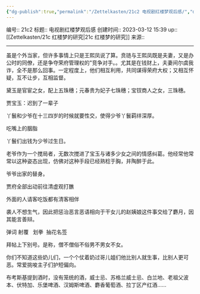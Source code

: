 ```yaml
---
{"dg-publish":true,"permalink":"/Zettelkasten/21c2 电视剧红楼梦观后感/","dgPassFrontmatter":true}
---
```


编号:: 21c2
标题:: 电视剧红楼梦观后感
创建时间:: 2023-03-12 15:39
up:: [[Zettelkasten/21c 红楼梦的研究\|21c 红楼梦的研究]]
来源:: 

---
虽是个外当家，但许多事情上只是王熙凤说了算。贲琏与王熙凤既是夫妻，又是办公时的同僚，还是争夺荣府管理权的"竞争对手。。尤其是在钱财上，夫妻间尔虞我诈，全不是那么回事。一定程度上，他们相互利用，共同谋得荣府大权；又相互怀疑，互不让步，互相监督。

黛玉是官宦之女，配上五珠穗；元春贵为妃子七珠穗；宝钗商人之女，三珠穗。

贾宝玉：迟到了一辈子

丫鬟和少爷在十三四岁的时候就要性交，使得少爷丫鬟羁绊深厚。

吃嘴上的胭脂

丫鬟们出钱为少爷过生日。

老爷作为一个搅局者，无数次搅进了宝玉与诸多少女之间的情感纠葛。他经常他常常以这种姿态出现，仿佛对这种手段已经熟稔于胸，并陶醉于此。

爷爷出家的替身。

贾府全部出动前往清虚观打醮

外面的人请客吃饭都有清客相伴

袭人不想生气，因此把惩治恶言恶语相向于干女儿的赵姨娘这件事交给了麝月，因其能言善辩。

弹词 射覆   划拳  抽花名签

拜帖上下别号。是称，僧不僧俗不俗男不男女不女。

你们不知道这些奶儿们，一个个仗着奶过哥儿姐们他比别人就生事，比别人更可恶。常爱挑唆主子们护短偏向。

布考斯基提到酒时，没有笼统的酒，威士忌、苏格兰威士忌、白兰地、老祖父波本、伏特加、乐堡啤酒、汉姆斯啤酒、麝香葡萄酒、拉丁区产红酒……